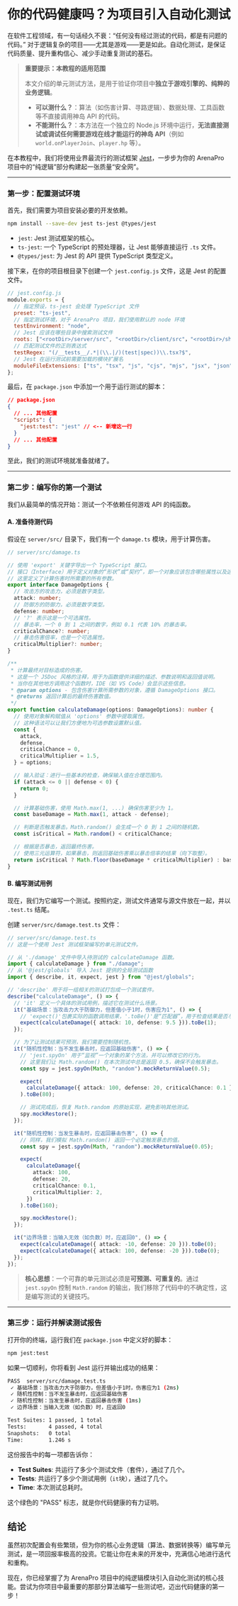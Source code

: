 # 你的代码健康吗？为项目引入自动化测试

在软件工程领域，有一句话经久不衰：“任何没有经过测试的代码，都是有问题的代码。” 对于逻辑复杂的项目——尤其是游戏——更是如此。自动化测试，是保证代码质量、提升重构信心、减少手动重复测试的基石。

> **重要提示：本教程的适用范围**
>
> 本文介绍的单元测试方法，是用于验证你项目中**独立于游戏引擎的、纯粹的业务逻辑**。
>
> - **可以测什么？**：算法（如伤害计算、寻路逻辑）、数据处理、工具函数等不直接调用神岛 API 的代码。
> - **不能测什么？**：本方法在一个独立的 Node.js 环境中运行，**无法直接测试或调试任何需要游戏在线才能运行的神岛 API**（例如 `world.onPlayerJoin`、`player.hp` 等）。

在本教程中，我们将使用业界最流行的测试框架 [Jest](https://jestjs.io/)，一步步为你的 ArenaPro 项目中的“纯逻辑”部分构建起一张质量“安全网”。

---

### 第一步：配置测试环境

首先，我们需要为项目安装必要的开发依赖。

```bash
npm install --save-dev jest ts-jest @types/jest
```

- `jest`: Jest 测试框架的核心。
- `ts-jest`: 一个 TypeScript 的预处理器，让 Jest 能够直接运行 `.ts` 文件。
- `@types/jest`: 为 Jest 的 API 提供 TypeScript 类型定义。

接下来，在你的项目根目录下创建一个 `jest.config.js` 文件，这是 Jest 的配置文件。

```javascript
// jest.config.js
module.exports = {
  // 指定预设，ts-jest 会处理 TypeScript 文件
  preset: "ts-jest",
  // 指定测试环境，对于 ArenaPro 项目，我们使用默认的 node 环境
  testEnvironment: "node",
  // Jest 应该在哪些目录中搜索测试文件
  roots: ["<rootDir>/server/src", "<rootDir>/client/src"，"<rootDir>/shares"],
  // 匹配测试文件的正则表达式
  testRegex: "(/__tests__/.*|(\\.|/)(test|spec))\\.tsx?$",
  // Jest 在运行测试前需要加载的模块扩展名
  moduleFileExtensions: ["ts", "tsx", "js", "cjs", "mjs", "jsx", "json"],
};
```

最后，在 `package.json` 中添加一个用于运行测试的脚本：

```json
// package.json
{
  // ... 其他配置
  "scripts": {
    "jest:test": "jest" // <-- 新增这一行
  }
  // ... 其他配置
}
```

至此，我们的测试环境就准备就绪了。

---

### 第二步：编写你的第一个测试

我们从最简单的情况开始：测试一个不依赖任何游戏 API 的纯函数。

#### A. 准备待测代码

假设在 `server/src/` 目录下，我们有一个 `damage.ts` 模块，用于计算伤害。

```typescript
// server/src/damage.ts

// 使用 'export' 关键字导出一个 TypeScript 接口。
// 接口（Interface）用于定义对象的“形状”或“契约”，即一个对象应该包含哪些属性以及这些属性的类型。
// 这里定义了计算伤害时所需要的所有参数。
export interface DamageOptions {
  // 攻击方的攻击力，必须是数字类型。
  attack: number;
  // 防御方的防御力，必须是数字类型。
  defense: number;
  // '?' 表示这是一个可选属性。
  // 暴击率，一个 0 到 1 之间的数字，例如 0.1 代表 10% 的暴击率。
  criticalChance?: number;
  // 暴击伤害倍率，也是一个可选属性。
  criticalMultiplier?: number;
}

/**
 * 计算最终对目标造成的伤害。
 * 这是一个 JSDoc 风格的注释，用于为函数提供详细的描述、参数说明和返回值说明。
 * 当你在其他地方调用这个函数时，IDE（如 VS Code）会显示这些信息。
 * @param options - 包含伤害计算所需参数的对象，遵循 DamageOptions 接口。
 * @returns 返回计算后的最终伤害数值。
 */
export function calculateDamage(options: DamageOptions): number {
  // 使用对象解构赋值从 'options' 参数中提取属性。
  // 这种语法可以让我们方便地为可选参数设置默认值。
  const {
    attack,
    defense,
    criticalChance = 0,
    criticalMultiplier = 1.5,
  } = options;

  // 输入验证：进行一些基本的检查，确保输入值在合理范围内。
  if (attack <= 0 || defense < 0) {
    return 0;
  }

  // 计算基础伤害，使用 Math.max(1, ...) 确保伤害至少为 1。
  const baseDamage = Math.max(1, attack - defense);

  // 判断是否触发暴击。Math.random() 会生成一个 0 到 1 之间的随机数。
  const isCritical = Math.random() < criticalChance;

  // 根据是否暴击，返回最终伤害。
  // 使用三元运算符，如果暴击，则返回基础伤害乘以暴击倍率的结果（向下取整）。
  return isCritical ? Math.floor(baseDamage * criticalMultiplier) : baseDamage;
}
```

#### B. 编写测试用例

现在，我们为它编写一个测试。按照约定，测试文件通常与源文件放在一起，并以 `.test.ts` 结尾。

创建 `server/src/damage.test.ts` 文件：

```typescript
// server/src/damage.test.ts
// 这是一个使用 Jest 测试框架编写的单元测试文件。

// 从 './damage' 文件中导入待测试的 calculateDamage 函数。
import { calculateDamage } from "./damage";
// 从 '@jest/globals' 导入 Jest 提供的全局测试函数
import { describe, it, expect, jest } from "@jest/globals";

// 'describe' 用于将一组相关的测试打包成一个测试套件。
describe("calculateDamage", () => {
  // 'it' 定义一个具体的测试用例，描述它在测试什么场景。
  it("基础场景：当攻击力大于防御力，但差值小于1时，伤害应为1", () => {
    // 'expect()'包裹实际的函数调用结果，'.toBe()'是“匹配器”，用于检查结果是否与期望值相等。
    expect(calculateDamage({ attack: 10, defense: 9.5 })).toBe(1);
  });

  // 为了让测试结果可预测，我们需要控制随机性。
  it("随机性控制：当不发生暴击时，应返回基础伤害", () => {
    // 'jest.spyOn' 用于“监视”一个对象的某个方法，并可以修改它的行为。
    // 这里我们让 Math.random() 在本次测试中总是返回 0.5，确保不会触发暴击。
    const spy = jest.spyOn(Math, "random").mockReturnValue(0.5);

    expect(
      calculateDamage({ attack: 100, defense: 20, criticalChance: 0.1 })
    ).toBe(80);

    // 测试完成后，恢复 Math.random 的原始实现，避免影响其他测试。
    spy.mockRestore();
  });

  it("随机性控制：当发生暴击时，应返回暴击伤害", () => {
    // 同样，我们模拟 Math.random() 返回一个必定触发暴击的值。
    const spy = jest.spyOn(Math, "random").mockReturnValue(0.05);

    expect(
      calculateDamage({
        attack: 100,
        defense: 20,
        criticalChance: 0.1,
        criticalMultiplier: 2,
      })
    ).toBe(160);

    spy.mockRestore();
  });

  it("边界场景：当输入无效（如负数）时，应返回0", () => {
    expect(calculateDamage({ attack: -10, defense: 20 })).toBe(0);
    expect(calculateDamage({ attack: 100, defense: -20 })).toBe(0);
  });
});
```

> **核心思想**：一个可靠的单元测试必须是**可预测、可重复的**。通过 `jest.spyOn` 控制 `Math.random` 的输出，我们移除了代码中的不确定性，这是编写测试的关键技巧。

---

### 第三步：运行并解读测试报告

打开你的终端，运行我们在 `package.json` 中定义好的脚本：

```bash
npm jest:test
```

如果一切顺利，你将看到 Jest 运行并输出成功的结果：

```bash
PASS  server/src/damage.test.ts
 ✓ 基础场景：当攻击力大于防御力，但差值小于1时，伤害应为1 (2ms)
 ✓ 随机性控制：当不发生暴击时，应返回基础伤害
 ✓ 随机性控制：当发生暴击时，应返回暴击伤害 (1ms)
 ✓ 边界场景：当输入无效（如负数）时，应返回0

Test Suites: 1 passed, 1 total
Tests:       4 passed, 4 total
Snapshots:   0 total
Time:        1.246 s
```

这份报告中的每一项都告诉你：

- **Test Suites**: 共运行了多少个测试文件（套件），通过了几个。
- **Tests**: 共运行了多少个测试用例（`it`块），通过了几个。
- **Time**: 本次测试总耗时。

这个绿色的 "PASS" 标志，就是你代码健康的有力证明。

## 结论

虽然初次配置会有些繁琐，但为你的核心业务逻辑（算法、数据转换等）编写单元测试，是一项回报率极高的投资。它能让你在未来的开发中，充满信心地进行迭代和重构。

现在，你已经掌握了为 ArenaPro 项目中的纯逻辑模块引入自动化测试的核心技能。尝试为你项目中最重要的那部分算法编写一些测试吧，迈出代码健康的第一步！

